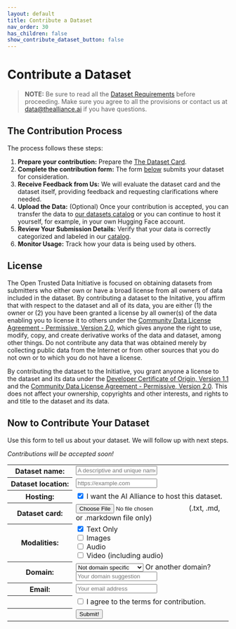 ```yaml
---
layout: default
title: Contribute a Dataset
nav_order: 30
has_children: false
show_contribute_dataset_button: false
---
```


# Contribute a Dataset 

> **NOTE:**
> Be sure to read all the [Dataset Requirements]({{site.baseurl}}/dataset-requirements/dataset-requirements) before proceeding. Make sure you agree to all the provisions or contact us at [data@thealliance.ai](mailto:data@thealliance.ai) if you have questions.

## The Contribution Process

The process follows these steps:

1. **Prepare your contribution:** Prepare the [The Dataset Card]({{site.baseurl}}/dataset-requirements/dataset-card-template).
2. **Complete the contribution form:** The form [below](#contribute-your-dataset) submits your dataset for consideration.
3. **Receive Feedback from Us:** We will evaluate the dataset card and the dataset itself, providing feedback and requesting clarifications where needed.
4. **Upload the Data:** (Optional) Once your contribution is accepted, you can transfer the data to [our datasets catalog](https://huggingface.co/aialliance) or you can continue to host it yourself, for example, in your own Hugging Face account.
5. **Review Your Submission Details:** Verify that your data is correctly categorized and labeled in our [catalog](https://huggingface.co/aialliance).
4. **Monitor Usage:** Track how your data is being used by others.

## License

The Open Trusted Data Initiative is focused on obtaining datasets from submitters who either own or have a broad license from all owners of data included in the dataset. By contributing a dataset to the Initative, you affirm that with respect to the dataset and all of its data, you are either (1) the owner or (2) you have been granted a license by all owner(s) of the data enabling you to license it to others under the [Community Data License Agreement - Permissive, Version 2.0](https://cdla.dev/permissive-2-0/), which gives anyone the right to use, modify, copy, and create derivative works of the data and dataset, among other things. Do not contribute any data that was obtained merely by collecting public data from the Internet or from other sources that you do not own or to which you do not have a license.

By contributing the dataset to the Initiative, you grant anyone a license to the dataset and its data under the [Developer Certificate of Origin, Version 1.1](https://developercertificate.org/) and the [Community Data License Agreement - Permissive, Version 2.0](https://cdla.dev/permissive-2-0/).  This does not affect your ownership, copyrights and other interests, and rights to and title to the dataset and its data.

## Now to Contribute Your Dataset

Use this form to tell us about your dataset. We will follow up with next steps.

<div class="callout-box centered bold">
  <em>Contributions will be accepted soon!</em>
</div>
<form id="datasets-hubspot-form">
	<div class="form-dataset disabled" inert>
		<table class="form-dataset-table">
			<tr>
				<th class="form-dataset-table-label">
				  <label for="dataset-name">Dataset&nbsp;name:</label>
				</th>
				<td class="form-dataset-table-value">
				  <input type="text" id="dataset-name" name="dataset-name" class="form-dataset-table-input" placeholder="A descriptive and unique name" required />	  
				</td>
			</tr>
			<tr>
				<th class="form-dataset-table-label">
				  <label for="dataset-location">Dataset&nbsp;location:</label>
				</th>
				<td class="form-dataset-table-value">
				  <input type="url" id="dataset-url" name="dataset-url" class="form-dataset-table-input" placeholder="https://example.com" pattern="https://.*" required />
				</td>
			</tr>
			<tr>
				<th class="form-dataset-table-label">
				  <label for="dataset-hosting">Hosting:</label>
				</th>
				<td class="form-dataset-table-value">
				  <input type="checkbox" id="dataset-alliance-hosting" name="dataset-alliance-hosting" checked /> I want the AI Alliance to host this dataset.
				</td>
			</tr>
			<tr>
				<th class="form-dataset-table-label">
				  <label for="dataset">Dataset&nbsp;card:</label>
				</th>
				<td class="form-dataset-table-value">
          <div class="form-dataset-table-file-input">
				    <input type="file" id="dataset-card" name="dataset-card" accept=".txt, .md, .markdown"  required /> (.txt, .md, or .markdown file only)
          </div>
				</td>
			</tr>
			<tr>
				<th class="form-dataset-table-label">
				  <label for="modality">Modalities:</label>
				</th>
				<td class="form-dataset-table-value">
          <div>
					  <input type="checkbox" id="dataset-modality-text" name="dataset-modality-text" class="form-dataset-table-checkbox" checked />
            <label for="text">Text Only</label>
          </div>
          <div>
            <input type="checkbox" id="dataset-modality-text" name="dataset-modality-text" class="form-dataset-table-checkbox" />
            <label for="images">Images</label>
          </div>
          <div>
            <input type="checkbox" id="dataset-modality-text" name="dataset-modality-text" class="form-dataset-table-checkbox" />
            <label for="audio">Audio</label>
          </div>
          <div>
            <input type="checkbox" id="dataset-modality-text" name="dataset-modality-text" class="form-dataset-table-checkbox" />
            <label for="video">Video (including audio)</label>
          </div>
				</td>
			</tr>
      <tr>
        <th class="form-dataset-table-label">
          <label for="domain">Domain:</label>
        </th>
        <td class="form-dataset-table-value">
          <select id="dataset-domain" name="dataset-domain" class="form-dataset-table-input">
            <optgroup label="General Purpose">
              <option default>Not domain specific</option>
            </optgroup>
            <optgroup label="Science & Industrial">
              <option>Climate</option>
              <option>Marine</option>
              <option>Materials</option>
              <option>Semiconductors</option>
              <option>Time Series</option>
              <option>Other Industrial</option>
            </optgroup>
            <optgroup label="Other">
              <option>Finance</option>
              <option>Healthcare</option>
              <option>Legal</option>
              <option>Social Science</option>
            </optgroup>
          </select>
          Or another domain? 
          <input type="text" id="dataset-other-domain" name="dataset-other-domain" class="form-dataset-table-input-shorter" placeholder="Your domain suggestion" required />
        </td>
      </tr>
			<tr>
				<th class="form-dataset-table-label">
				  <label for="email">Email:</label>
				</th>
				<td class="form-dataset-table-value">
				  <input type="email" id="email" name="email" class="form-dataset-table-input" placeholder="Your email address" required />	  
				</td>
			</tr>
			<tr>
				<th class="form-dataset-table-label">
    			&nbsp;
    		</th>
				<td class="form-dataset-table-value">
				  <input type="checkbox" name="agree-to-terms" required /> I agree to the terms for contribution.
				</td>
			</tr>
			<tr>
				<th class="form-dataset-table-label">
    			&nbsp;
    		</th>
				<td class="form-dataset-table-value">
			    <input type="submit" value="Submit!" />
				</td>
			</tr>
		</table>
  </div>
</form>
<script>
	<!-- Necessary to have the file browser limit all the allowed sections to what "accept=''" specifies. -->
  var test = document.querySelector('input');

const form = document.getElementById('datasets-hubspot-form');
        form.addEventListener('submit', async (e) => {
            e.preventDefault();

            const formData = {
                fields: [
                    {
                        name: 'dataset-name',
                        value: document.getElementById('dataset-name').value
                    },
                    {
                        name: 'dataset-url',
                        value: document.getElementById('dataset-url').value
                    },
                    {
                        name: 'datasert-alliance-hosting',
                        value: document.getElementById('dataset-alliance-hosting').value
                    },
	            {
                        name: 'dataset-card',
                        value: document.getElementById('dataset-card').value
                    },
		    {
                        name: 'dataset-domain',
                        value: document.getElementById('dataset-domain').value
                    },
		    {
                        name: 'email',
                        value: document.getElementById('email').value
                    },
		    {
      			name: 'agree-to-terms',
	 		value: document.getElementById('agree-to-terms'),value
    		    }
                ],
                context: {
                    hutk: document.cookie.match(/hubspotutk=(.*?);/)[1] || ""  // HubSpot tracking cookie (optional)
                }
            };

            try {
              /* https://api.hsforms.com/submissions/v3/integration/submit/:portalId/:formGuid' */
                const response = await fetch('localhost', {
                    method: 'POST',
                    headers: {
                        'Content-Type': 'application/json'
                    },
                    body: JSON.stringify(formData)
                });

                if (response.ok) {
                    alert('Form successfully submitted!');
                } else {
                    console.error('Form submission failed', response);
                }
            } catch (error) {
                console.error('Error:', error);
            }
        });
</script>

